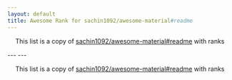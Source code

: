 ```yaml
---
layout: default
title: Awesome Rank for sachin1092/awesome-material#readme
---
```


<p align="center">
	This list is a copy of <a href="https://github.com/sachin1092/awesome-material#readme">sachin1092/awesome-material#readme</a> with ranks
</p>
---
---
<p align="center">
	This list is a copy of <a href="https://github.com/sachin1092/awesome-material#readme">sachin1092/awesome-material#readme</a> with ranks
</p>
